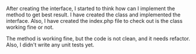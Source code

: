 After creating the interface, I started to think how can I implement the method to get best result.
I have created the class and implemented the interface. Also, I have created the index.php file to check out is the class working fine or not.

The method is working fine, but the code is not clean, and it needs refactor. Also, I didn't write any unit tests yet.